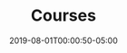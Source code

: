 ---
authors:
- Alex Patterson
date: "2019-08-01T00:00:50-05:00"
description: Introduction to building Next.js with MaterialUI.
draft: false
frameworks:
- firebase
- nextjs
- reactjs
- rxfire
- rxjs
- materialui
githublinks:
- https://github.com/AJONPLLC/ajonp-ajsbooks-nextjs
images:
- https://res.cloudinary.com/ajonp/image/upload/q_auto/ajonp-ajonp-com/20-lesson-nextjs/Nextjs9.png
languages:
- javascript
lesson: "20"
tags:
- nextjs9
title: Courses
toc: true
weight: 20
---